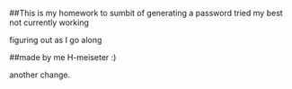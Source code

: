 ##This is my homework to sumbit of generating a password
tried my best not currently working 

figuring out as I go along

##made by me  H-meiseter :)

another change.